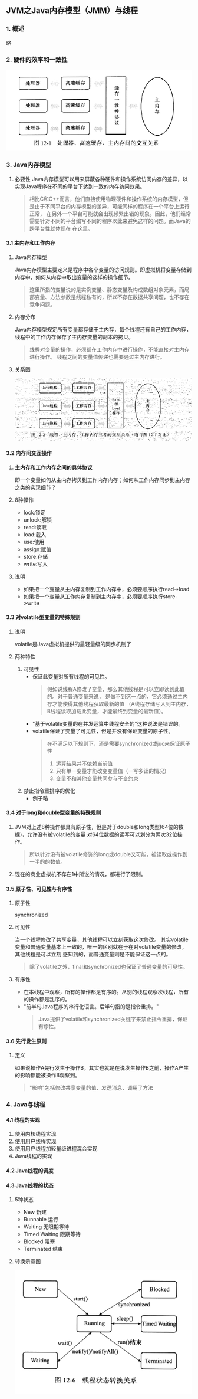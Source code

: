 ## JVM之Java内存模型（JMM）与线程
### 1. 概述
略
### 2. 硬件的效率和一致性
![](./asserts/001.png)
### 3. Java内存模型
1. 必要性
   Java内存模型可以用来屏蔽各种硬件和操作系统访问内存的差异，以实现Java程序在不同的平台下达到一致的内存访问效果。
   
   >相比C和C++而言，他们直接使用物理硬件和操作系统的内存模型，但是由于不同平台的内存模型的差异，可能同样的程序在一个平台上运行正常，
   >在另外一个平台可能就会出现频繁出错的现象。因此，他们经常需要针对不同的平台编写不同的程序以此来避免这样的问题。而Java的跨平台性就体现在
   >在这里。
#### 3.1 主内存和工作内存
1. Java内存模型

   Java内存模型主要定义是程序中各个变量的访问规则。即虚拟机将变量存储到内存中，如何从内存中取出变量的这样的操作细节。
   >这里所指的变量说的是实例变量、静态变量及构成数组对象元素，而局部变量、方法参数是线程私有的，所以不存在数据共享问题，也不存在
   >竞争问题。
2. 内存分布
   
   Java内存模型规定所有变量都存储于主内存，每个线程还有自己的工作内存，线程中的工作内存保存了主内存变量的副本的拷贝。
   
   >线程对变量的操作，必须都在工作内存中进行操作，不能直接对主内存进行操作。
   >线程之间的变量值传递也需要通过主内存进行。
3. 关系图
   
   ![](./asserts/002.png)   
#### 3.2 内存间交互操作
1. **主内存和工作内存之间的具体协议**
   
   即一个变量如何从主内存拷贝到工作内存内存；如何从工作内存同步到主内存之类的实现细节？
   
2. 8种操作
   
   - lock:锁定
   - unlock:解锁
   - read:读取
   - load:载入
   - use:使用
   - assign:赋值
   - store:存储
   - write:写入
3. 说明
   - 如果把一个变量从主内存复制到工作内存中，必须要顺序执行read->load
   - 如果把一个变量从工作内存复制到主内存中，必须要顺序执行store->write
#### 3.3 对volatile型变量的特殊规则
1. 说明

   volatile是Java虚拟机提供的最轻量级的同步机制了
2. 两种特性
   1. 可见性
      - 保证此变量对所有线程的可见性。
        >假如说线程A修改了变量，那么其他线程是可以立即读到此值的。对于普通变量来说，
        >是做不到这一点的，它必须通过主内存才能使得其他线程获取最新的值
        >（A线程存储写入到主内存，B线程读取加载此变量，才能最终到变量的最新值）。
      - "基于volatile变量的在并发运算中线程安全的"这种说法是错误的。
      - volatile保证了变量了可见性，但是并没有保证变量的原子性。
        >在不满足以下规则下，还是需要synchronized或juc来保证原子性
        > 1. 运算结果并不依赖当前值
        > 2. 只有单一变量才能改变变量值（一写多读的情况）
        > 3. 变量不和其他变量共同参与不变约束
   2. 禁止指令重排序的优化
      - 例子略
#### 3.4 对于long和double型变量的特殊规则
1. JVM对上述8种操作都具有原子性，但是对于double和long类型(64位的数据)，允许没有被volatile的变量
   对64位数据的读写可以划分为两次32位操作。
   >所以针对没有被volatile修饰的long或double又可能，被读取或操作到一半的的数值。
2.  现在的商业虚拟机不存在1中所说的情况，都进行了限制。
#### 3.5 原子性、可见性与有序性
1. 原子性
   
   synchronized
2. 可见性
   
   当一个线程修改了共享变量，其他线程可以立刻获取这次修改。
   其实volatile变量和普通变量基本上一致的，唯一的区别就在于在对volatile变量的修改，其他线程是可以立刻
   感知到的，而普通变量则是不能保证这一点的。
   >除了volatile之外，final和synchronized也保证了普通变量的可见性。
3. 有序性
   - 在本线程中观察，所有的操作都是有序的。从别的线程观察次线程，所有的操作都是乱序的。
   - "前半句Java程序的串行化语言。后半句指的是指令重排。"
     >Java提供了volatile和synchronized关键字来禁止指令重排，保证有序性。
#### 3.6 先行发生原则
1. 定义
   
   如果说操作A先行发生于操作B。其实也就是在说发生操作B之前，操作A产生的影响都能被操作B观察到。
   >"影响"包括修改共享变量的值、发送消息、调用了方法
   
### 4. Java与线程
#### 4.1 线程的实现
1. 使用内核线程实现
2. 使用用户线程实现
3. 使用用户线程加轻量级进程混合实现
4. Java线程的实现
#### 4.2 Java线程的调度
#### 4.3 Java线程的状态
1. 5种状态
   - New 新建
   - Runnable 运行
   - Waiting 无限期等待
   - Timed Waiting 限期等待
   - Blocked 阻塞
   - Terminated 结束
2. 转换示意图

   ![](./asserts/003.png)

































